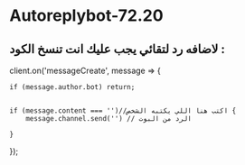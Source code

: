 # Autoreplybot-72.20
## لاضافه رد لتقائي يجب عليك انت تنسخ الكود :
client.on('messageCreate', message => {
    
    if (message.author.bot) return;

    
    if (message.content === '')//اكتب هنا اللي يكتبه الشخص {
        message.channel.send('') // الرد من البوت

    }
});
